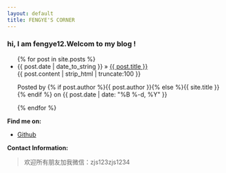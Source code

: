 ```yaml
---
layout: default
title: FENGYE'S CORNER
---
```

<div style="contentBox">
<h3>hi, I am fengye12.Welcom to my blog !</h3>
  <ul class="posts">
    {% for post in site.posts %}
      <li><span>{{ post.date | date_to_string }}</span> &raquo; <a href="{{ post.url }}">{{ post.title }}</a>
      <div class="post-content-preview">
            {{ post.content | strip_html | truncate:100 }}
        </div>
        <p class="post-meta">
            Posted by {% if post.author %}{{ post.author }}{% else %}{{ site.title }}{% endif %} on {{ post.date | date: "%B %-d, %Y" }}
        </p>
      </li>
    {% endfor %}
  </ul>

<!-- {% highlight console %}
$ git clone ...
{% endhighlight %}
{% highlight ruby %}
put hello
{% endhighlight %} -->
<p><b>Find me on:</b></p>

<ul>
<li><a href="http://github.io/fengye12/">Github</a></li>
</ul>
<p><b>Contact Information:</b></p>

<blockquote>
欢迎所有朋友加我微信：zjs123zjs1234
</blockquote>
</div>
